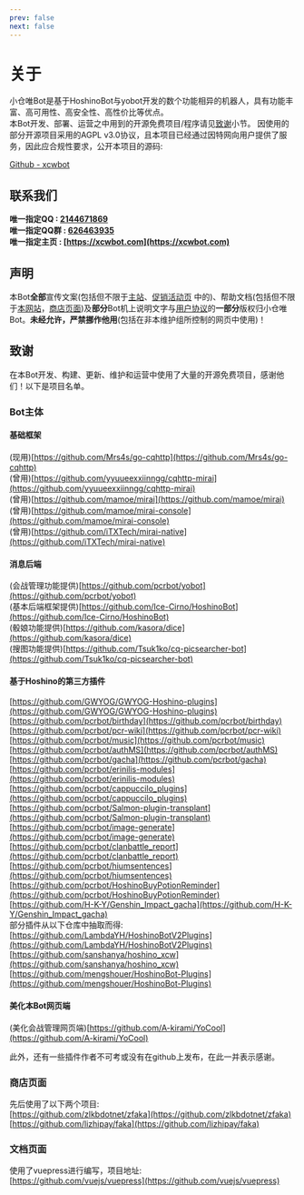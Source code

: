 ```yaml
---
prev: false
next: false
---
```

# 关于
小仓唯Bot是基于HoshinoBot与yobot开发的数个功能相异的机器人，具有功能丰富、高可用性、高安全性、高性价比等优点。    
本Bot开发、部署、运营之中用到的开源免费项目/程序请见[致谢](/about/#%E8%87%B4%E8%B0%A2)小节。 
因使用的部分开源项目采用的AGPL v3.0协议，且本项目已经通过因特网向用户提供了服务，因此应合规性要求，公开本项目的源码:   

[Github - xcwbot](https://github.com/corvo007/xcwbot) 

## 联系我们
<b>唯一指定QQ : [2144671869](http://wpa.qq.com/msgrd?v=3&uin=2144671869&site=qq&menu=yes)    </b>  
<b>唯一指定QQ群 : [626463935](https://qm.qq.com/cgi-bin/qm/qr?k=hn4VL3tMGWcBsjydBncDcxyhKsjYWpKi&jump_from=webapi)  </b>  
<b>唯一指定主页 : [https://xcwbot.com](https://xcwbot.com)  </b>  

## 声明
本Bot<b>全部</b>宣传文案(包括但不限于[主站](https://xcwbot.com)、[促销活动页](/shop/saleactivity.html)
中的)、帮助文档(包括但不限于[本网站](https://doc.xcwbot.com)，[商店页面](https://shop.xcwbot.com/))及<b>部分</b>Bot机上说明文字与[用户协议](/EULA)的<b>一部分</b>版权归小仓唯Bot。<b>未经允许，严禁挪作他用</b>(包括在非本维护组所控制的网页中使用)！  

## 致谢
在本Bot开发、构建、更新、维护和运营中使用了大量的开源免费项目，感谢他们！以下是项目名单。
### Bot主体  
#### 基础框架  
(现用)[https://github.com/Mrs4s/go-cqhttp](https://github.com/Mrs4s/go-cqhttp)  
(曾用)[https://github.com/yyuueexxiinngg/cqhttp-mirai](https://github.com/yyuueexxiinngg/cqhttp-mirai)  
(曾用)[https://github.com/mamoe/mirai](https://github.com/mamoe/mirai)  
(曾用)[https://github.com/mamoe/mirai-console](https://github.com/mamoe/mirai-console)  
(曾用)[https://github.com/iTXTech/mirai-native](https://github.com/iTXTech/mirai-native)
#### 消息后端
(会战管理功能提供)[https://github.com/pcrbot/yobot](https://github.com/pcrbot/yobot)  
(基本后端框架提供)[https://github.com/Ice-Cirno/HoshinoBot](https://github.com/Ice-Cirno/HoshinoBot)  
(骰娘功能提供)[https://github.com/kasora/dice](https://github.com/kasora/dice)  
(搜图功能提供)[https://github.com/Tsuk1ko/cq-picsearcher-bot](https://github.com/Tsuk1ko/cq-picsearcher-bot)
#### 基于Hoshino的第三方插件
[https://github.com/GWYOG/GWYOG-Hoshino-plugins](https://github.com/GWYOG/GWYOG-Hoshino-plugins)  
[https://github.com/pcrbot/birthday](https://github.com/pcrbot/birthday)  
[https://github.com/pcrbot/pcr-wiki](https://github.com/pcrbot/pcr-wiki)  
[https://github.com/pcrbot/music](https://github.com/pcrbot/music)  
[https://github.com/pcrbot/authMS](https://github.com/pcrbot/authMS)  
[https://github.com/pcrbot/gacha](https://github.com/pcrbot/gacha)    
[https://github.com/pcrbot/erinilis-modules](https://github.com/pcrbot/erinilis-modules)  
[https://github.com/pcrbot/cappuccilo_plugins](https://github.com/pcrbot/cappuccilo_plugins)  
[https://github.com/pcrbot/Salmon-plugin-transplant](https://github.com/pcrbot/Salmon-plugin-transplant)  
[https://github.com/pcrbot/image-generate](https://github.com/pcrbot/image-generate)  
[https://github.com/pcrbot/clanbattle_report](https://github.com/pcrbot/clanbattle_report)  
[https://github.com/pcrbot/hiumsentences](https://github.com/pcrbot/hiumsentences)  
[https://github.com/pcrbot/HoshinoBuyPotionReminder](https://github.com/pcrbot/HoshinoBuyPotionReminder)  
[https://github.com/H-K-Y/Genshin_Impact_gacha](https://github.com/H-K-Y/Genshin_Impact_gacha)  
部分插件从以下仓库中抽取而得:  
[https://github.com/LambdaYH/HoshinoBotV2Plugins](https://github.com/LambdaYH/HoshinoBotV2Plugins)  
[https://github.com/sanshanya/hoshino_xcw](https://github.com/sanshanya/hoshino_xcw)  
[https://github.com/mengshouer/HoshinoBot-Plugins](https://github.com/mengshouer/HoshinoBot-Plugins)
#### 美化本Bot网页端
(美化会战管理网页端)[https://github.com/A-kirami/YoCool](https://github.com/A-kirami/YoCool)  


此外，还有一些插件作者不可考或没有在github上发布，在此一并表示感谢。

### 商店页面
先后使用了以下两个项目:   
[https://github.com/zlkbdotnet/zfaka](https://github.com/zlkbdotnet/zfaka)  
[https://github.com/lizhipay/faka](https://github.com/lizhipay/faka)  

### 文档页面
使用了vuepress进行编写，项目地址:  
[https://github.com/vuejs/vuepress](https://github.com/vuejs/vuepress)
